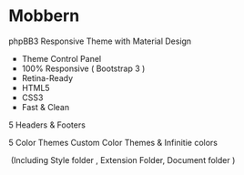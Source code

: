 # Mobbern
<p>phpBB3 Responsive Theme with Material Design</p>
<ul style="list-style-type: square;">
<li>Theme Control Panel</li>
<li>100% Responsive ( Bootstrap 3 )</li>
<li>Retina-Ready</li>
<li>HTML5</li>
<li>CSS3</li>
<li>Fast &amp; Clean</li>
</ul>
<p>5 Headers &amp; Footers </p>
<p>5 Color Themes Custom Color Themes &amp; Infinitie colors</p>
<p>&nbsp;(Including Style folder , Extension Folder, Document folder )</p>